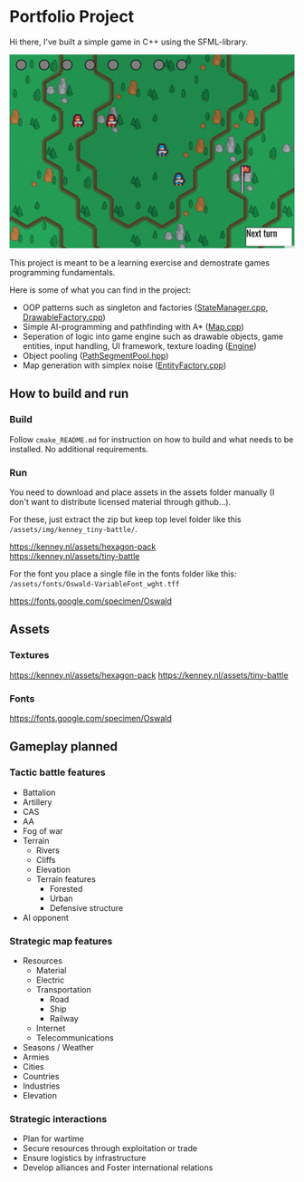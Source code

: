 # Portfolio Project

Hi there,
I've built a simple game in C++ using the SFML-library.

![alt text](Gameplay.gif)

This project is meant to be a learning exercise and demostrate games programming fundamentals.

Here is some of what you can find in the project:

- OOP patterns such as singleton and factories ([StateManager.cpp](/src/Engine/StateManager/statemanager.hpp), [DrawableFactory.cpp](/src/Engine/Drawable/drawablefactory.cpp))
- Simple AI-programming and pathfinding with A\* ([Map.cpp](https://github.com/TrumpetAnt/white-tailed-eagle/blob/fc4349c6602327c8f6e53b84142efbfa42f70b17/src/Systems/GameObjects/Map.cpp#L276))
- Seperation of logic into game engine such as drawable objects, game entities, input handling, UI framework, texture loading ([Engine](/src/Engine/))
- Object pooling ([PathSegmentPool.hpp](/src/Systems/GameObjects/Path/PathSegmentPool.hpp))
- Map generation with simplex noise ([EntityFactory.cpp](https://github.com/TrumpetAnt/white-tailed-eagle/blob/fc4349c6602327c8f6e53b84142efbfa42f70b17/src/Systems/GameObjects/Factories/EntityFactory.cpp#L23))

## How to build and run

### Build

Follow `cmake_README.md` for instruction on how to build and what needs to be installed.
No additional requirements.

### Run

You need to download and place assets in the assets folder manually (I don't want to distribute licensed material through github...).

For these, just extract the zip but keep top level folder like this
`/assets/img/kenney_tiny-battle/`.

https://kenney.nl/assets/hexagon-pack \
https://kenney.nl/assets/tiny-battle

For the font you place a single file in the fonts folder like this:
`/assets/fonts/Oswald-VariableFont_wght.tff`

https://fonts.google.com/specimen/Oswald

## Assets

### Textures

https://kenney.nl/assets/hexagon-pack
https://kenney.nl/assets/tiny-battle

### Fonts

https://fonts.google.com/specimen/Oswald

## Gameplay planned

### Tactic battle features

- Battalion
- Artillery
- CAS
- AA
- Fog of war
- Terrain
  - Rivers
  - Cliffs
  - Elevation
  - Terrain features
    - Forested
    - Urban
    - Defensive structure
- AI opponent

### Strategic map features

- Resources
  - Material
  - Electric
  - Transportation
    - Road
    - Ship
    - Railway
  - Internet
  - Telecommunications
- Seasons / Weather
- Armies
- Cities
- Countries
- Industries
- Elevation

### Strategic interactions

- Plan for wartime
- Secure resources through exploitation or trade
- Ensure logistics by infrastructure
- Develop alliances and Foster international relations

